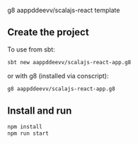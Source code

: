 g8 aappddeevv/scalajs-react template

## Create the project

To use from sbt:

```sh
sbt new aappddeevv/scalajs-react-app.g8
```

or with g8 (installed via conscript):

```sh
g8 aappddeevv/scalajs-react-app.g8
```

## Install and run

```sh
npm install
npm run start
```
